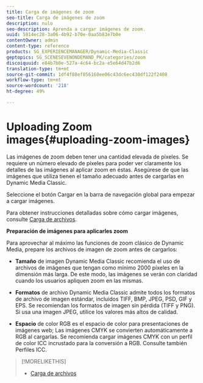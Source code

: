 ```yaml
---
title: Carga de imágenes de zoom
seo-title: Carga de imágenes de zoom
description: nulo
seo-description: Aprenda a cargar imágenes de zoom.
uuid: 5814ec28-3a06-4b92-b70e-0aa5b83e7b0e
contentOwner: admin
content-type: reference
products: SG_EXPERIENCEMANAGER/Dynamic-Media-Classic
geptopics: SG_SCENESEVENONDEMAND_PK/categories/zoom
discoiquuid: e84b7b0e-527a-4c64-bc2a-e5e64d47b2d6
translation-type: tm+mt
source-git-commit: 1df4f88ef856160ee06c43dc6ec430df122f2408
workflow-type: tm+mt
source-wordcount: '218'
ht-degree: 49%

---
```



# Uploading Zoom images{#uploading-zoom-images}

Las imágenes de zoom deben tener una cantidad elevada de píxeles. Se requiere un número elevado de píxeles para poder ver claramente los detalles de las imágenes al aplicar zoom en éstas. Asegúrese de que las imágenes que utiliza tienen el tamaño adecuado antes de cargarlas en Dynamic Media Classic.

Seleccione el botón Cargar en la barra de navegación global para empezar a cargar imágenes.

Para obtener instrucciones detalladas sobre cómo cargar imágenes, consulte [Carga de archivos](uploading-files.md#uploading_files).

**Preparación de imágenes para aplicarles zoom**

Para aprovechar al máximo las funciones de zoom clásico de Dynamic Media, prepare los archivos de imagen de zoom antes de cargarlos:

* **Tamaño** de imagen Dynamic Media Classic recomienda el uso de archivos de imágenes que tengan como mínimo 2000 píxeles en la dimensión más larga. De este modo, las imágenes se verán con claridad cuando los usuarios apliquen zoom en las mismas.

* **Formatos** de archivo Dynamic Media Classic admite todos los formatos de archivo de imagen estándar, incluidos TIFF, BMP, JPEG, PSD, GIF y EPS. Se recomiendan los formatos de imagen sin pérdida (TIFF y PNG). Si usa una imagen JPEG, utilice los valores más altos de calidad.

* **Espacio** de color RGB es el espacio de color para presentaciones de imágenes web; Las imágenes CMYK se convierten automáticamente a RGB al cargarlas. Se recomienda cargar imágenes CMYK con un perfil de color ICC incrustado para la conversión a RGB. Consulte también Perfiles ICC.

>[!MORELIKETHIS]
>
>* [Carga de archivos](uploading-files.md#uploading_files)

